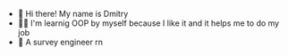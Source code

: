 - 👋 Hi there! My name is Dmitry
- 👨‍💻 I'm learnig OOP by myself because I like it and it helps me to do my job
- 👷 A survey engineer rn
<!---
CharonExpress/CharonExpress is a ✨ special ✨ repository because its `README.md` (this file) appears on your GitHub profile.
You can click the Preview link to take a look at your changes.
--->
